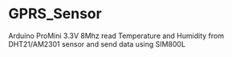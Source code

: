 # GPRS_Sensor
Arduino ProMini 3.3V 8Mhz read Temperature and Humidity from DHT21/AM2301 sensor and send data using SIM800L

